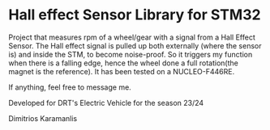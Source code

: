 ﻿# Hall effect Sensor Library for STM32
Project that measures rpm of a wheel/gear with a signal from a Hall Effect Sensor. 
The Hall effect signal is pulled up both externally (where the sensor is) and inside the STM, to become noise-proof. So it triggers my function when there is a falling edge, hence the wheel done a full rotation(the magnet is the reference).
It has been tested on a NUCLEO-F446RE.

If anything, feel free to message me.

Developed for DRT's Electric Vehicle for the season 23/24

Dimitrios Karamanlis

